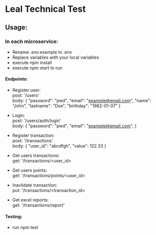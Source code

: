 # Leal Technical Test

## Usage:
### In each microservice:
- Rename .env.example to .env
- Replace variables with your local variables
- execute npm install
- execute npm start to run
#### Endpoints:

- Register user:  
post: '/users'  
body: { 
    "password": "pwd",
    "email": "example@email.com",
    "name": "John",
    "lastname": "Doe",
    "birthday": "1982-01-07"
  }

- Login:  
post: '/users/auth/login'  
body: {
  "password": "pwd",
  "email": "example@email.com",
}

- Register transaction:  
post: '/transactions'  
body: {
  "user_id": "abcdfgh",
  "value": 122.33
}

- Get users transactions:  
get: '/transactions/<user_id>

- Get users points:  
get: '/transactions/points/<user_id>

- Inavlidate transaction:  
put: '/transactions/<transaction_id>

- Get excel reports:  
get: '/transactions/report'

#### Testing:
- run npm test
